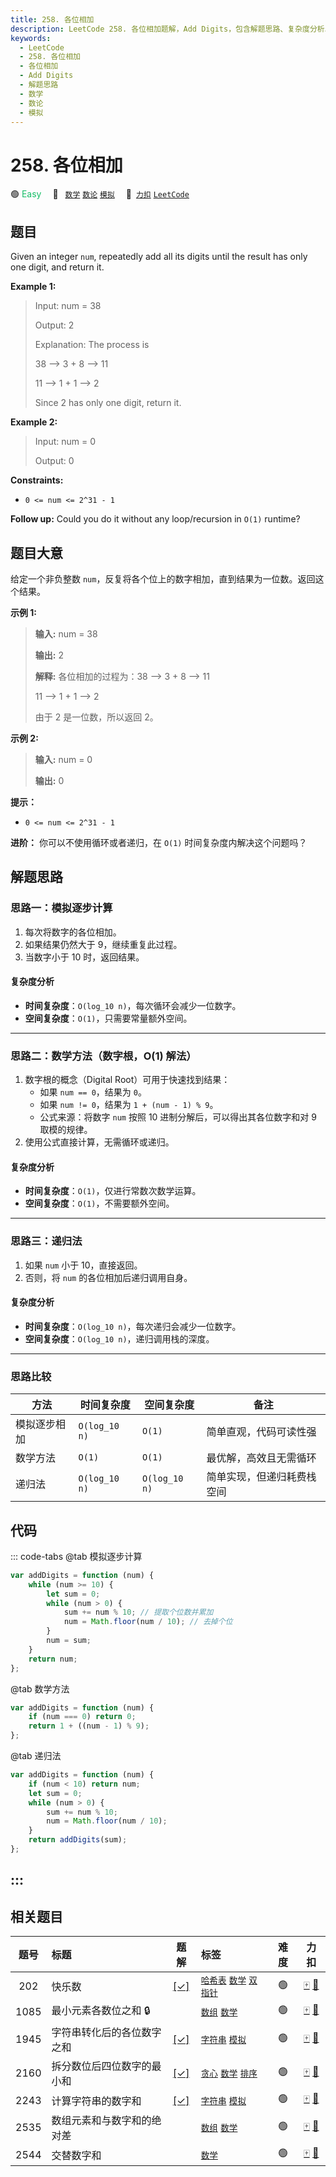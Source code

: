 ```yaml
---
title: 258. 各位相加
description: LeetCode 258. 各位相加题解，Add Digits，包含解题思路、复杂度分析以及完整的 JavaScript 代码实现。
keywords:
  - LeetCode
  - 258. 各位相加
  - 各位相加
  - Add Digits
  - 解题思路
  - 数学
  - 数论
  - 模拟
---
```


# 258. 各位相加

🟢 <font color=#15bd66>Easy</font>&emsp; 🔖&ensp; [`数学`](/tag/math.md) [`数论`](/tag/number-theory.md) [`模拟`](/tag/simulation.md)&emsp; 🔗&ensp;[`力扣`](https://leetcode.cn/problems/add-digits) [`LeetCode`](https://leetcode.com/problems/add-digits)

## 题目

Given an integer `num`, repeatedly add all its digits until the result has
only one digit, and return it.

**Example 1:**

> Input: num = 38
>
> Output: 2
>
> Explanation: The process is
>
> 38 --> 3 + 8 --> 11
>
> 11 --> 1 + 1 --> 2
>
> Since 2 has only one digit, return it.

**Example 2:**

> Input: num = 0
>
> Output: 0

**Constraints:**

- `0 <= num <= 2^31 - 1`

**Follow up:** Could you do it without any loop/recursion in `O(1)` runtime?

## 题目大意

给定一个非负整数 `num`，反复将各个位上的数字相加，直到结果为一位数。返回这个结果。

**示例 1:**

> **输入:** num = 38
>
> **输出:** 2
>
> **解释:** 各位相加的过程为：38 --> 3 + 8 --> 11
>
> 11 --> 1 + 1 --> 2
>
> 由于 2 是一位数，所以返回 2。

**示例 2:**

> **输入:** num = 0
>
> **输出:** 0

**提示：**

- `0 <= num <= 2^31 - 1`

**进阶：** 你可以不使用循环或者递归，在 `O(1)` 时间复杂度内解决这个问题吗？

## 解题思路

### 思路一：模拟逐步计算

1. 每次将数字的各位相加。
2. 如果结果仍然大于 9，继续重复此过程。
3. 当数字小于 10 时，返回结果。

#### 复杂度分析

- **时间复杂度**：`O(log_10 n)`，每次循环会减少一位数字。
- **空间复杂度**：`O(1)`，只需要常量额外空间。

---

### 思路二：数学方法（数字根，O(1) 解法）

1. 数字根的概念（Digital Root）可用于快速找到结果：
   - 如果 `num == 0`，结果为 `0`。
   - 如果 `num != 0`，结果为 `1 + (num - 1) % 9`。
   - 公式来源：将数字 `num` 按照 10 进制分解后，可以得出其各位数字和对 9 取模的规律。
2. 使用公式直接计算，无需循环或递归。

#### 复杂度分析

- **时间复杂度**：`O(1)`，仅进行常数次数学运算。
- **空间复杂度**：`O(1)`，不需要额外空间。

---

### 思路三：递归法

1. 如果 `num` 小于 10，直接返回。
2. 否则，将 `num` 的各位相加后递归调用自身。

#### 复杂度分析

- **时间复杂度**：`O(log_10 n)`，每次递归会减少一位数字。
- **空间复杂度**：`O(log_10 n)`，递归调用栈的深度。

---

### 思路比较

| 方法         | 时间复杂度    | 空间复杂度    | 备注                       |
| ------------ | ------------- | ------------- | -------------------------- |
| 模拟逐步相加 | `O(log_10 n)` | `O(1)`        | 简单直观，代码可读性强     |
| 数学方法     | `O(1)`        | `O(1)`        | 最优解，高效且无需循环     |
| 递归法       | `O(log_10 n)` | `O(log_10 n)` | 简单实现，但递归耗费栈空间 |

## 代码

::: code-tabs
@tab 模拟逐步计算

```javascript
var addDigits = function (num) {
	while (num >= 10) {
		let sum = 0;
		while (num > 0) {
			sum += num % 10; // 提取个位数并累加
			num = Math.floor(num / 10); // 去掉个位
		}
		num = sum;
	}
	return num;
};
```

@tab 数学方法

```javascript
var addDigits = function (num) {
	if (num === 0) return 0;
	return 1 + ((num - 1) % 9);
};
```

@tab 递归法

```javascript
var addDigits = function (num) {
	if (num < 10) return num;
	let sum = 0;
	while (num > 0) {
		sum += num % 10;
		num = Math.floor(num / 10);
	}
	return addDigits(sum);
};
```

## :::

## 相关题目

<!-- prettier-ignore -->
| 题号 | 标题 | 题解 | 标签 | 难度 | 力扣 |
| :------: | :------ | :------: | :------ | :------: | :------: |
| 202 | 快乐数 | [[✓]](/problem/0202.md) |  [`哈希表`](/tag/hash-table.md) [`数学`](/tag/math.md) [`双指针`](/tag/two-pointers.md) | 🟢 | [🀄️](https://leetcode.cn/problems/happy-number) [🔗](https://leetcode.com/problems/happy-number) |
| 1085 | 最小元素各数位之和 🔒 |  |  [`数组`](/tag/array.md) [`数学`](/tag/math.md) | 🟢 | [🀄️](https://leetcode.cn/problems/sum-of-digits-in-the-minimum-number) [🔗](https://leetcode.com/problems/sum-of-digits-in-the-minimum-number) |
| 1945 | 字符串转化后的各位数字之和 | [[✓]](/problem/1945.md) |  [`字符串`](/tag/string.md) [`模拟`](/tag/simulation.md) | 🟢 | [🀄️](https://leetcode.cn/problems/sum-of-digits-of-string-after-convert) [🔗](https://leetcode.com/problems/sum-of-digits-of-string-after-convert) |
| 2160 | 拆分数位后四位数字的最小和 | [[✓]](/problem/2160.md) |  [`贪心`](/tag/greedy.md) [`数学`](/tag/math.md) [`排序`](/tag/sorting.md) | 🟢 | [🀄️](https://leetcode.cn/problems/minimum-sum-of-four-digit-number-after-splitting-digits) [🔗](https://leetcode.com/problems/minimum-sum-of-four-digit-number-after-splitting-digits) |
| 2243 | 计算字符串的数字和 | [[✓]](/problem/2243.md) |  [`字符串`](/tag/string.md) [`模拟`](/tag/simulation.md) | 🟢 | [🀄️](https://leetcode.cn/problems/calculate-digit-sum-of-a-string) [🔗](https://leetcode.com/problems/calculate-digit-sum-of-a-string) |
| 2535 | 数组元素和与数字和的绝对差 |  |  [`数组`](/tag/array.md) [`数学`](/tag/math.md) | 🟢 | [🀄️](https://leetcode.cn/problems/difference-between-element-sum-and-digit-sum-of-an-array) [🔗](https://leetcode.com/problems/difference-between-element-sum-and-digit-sum-of-an-array) |
| 2544 | 交替数字和 |  |  [`数学`](/tag/math.md) | 🟢 | [🀄️](https://leetcode.cn/problems/alternating-digit-sum) [🔗](https://leetcode.com/problems/alternating-digit-sum) |
